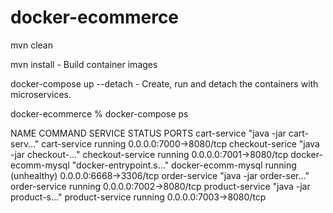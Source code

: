 # docker-ecommerce

mvn clean

mvn install - Build container images

docker-compose up --detach - Create, run and detach the containers with microservices.

docker-ecommerce % docker-compose ps

NAME                 COMMAND                  SERVICE              STATUS                PORTS
cart-service         "java -jar cart-serv…"   cart-service         running               0.0.0.0:7000->8080/tcp
checkout-serice      "java -jar checkout-…"   checkout-service     running               0.0.0.0:7001->8080/tcp
docker-ecomm-mysql   "docker-entrypoint.s…"   docker-ecomm-mysql   running (unhealthy)   0.0.0.0:6668->3306/tcp
order-service        "java -jar order-ser…"   order-service        running               0.0.0.0:7002->8080/tcp
product-service      "java -jar product-s…"   product-service      running               0.0.0.0:7003->8080/tcp
